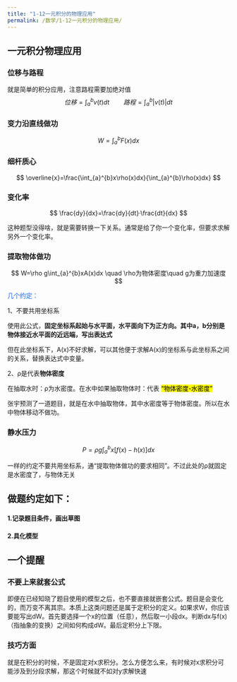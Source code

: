 ```yaml
---
title: "1-12一元积分的物理应用"
permalink: /数学/1-12一元积分的物理应用/
---
```


## 一元积分物理应用
### 位移与路程

就是简单的积分应用，注意路程需要加绝对值
$$
位移=\int_{a}^{b}v(t)dt \qquad 路程=\int_{a}^{b}|v(t)|dt
$$

### 变力沿直线做功

$$
W=\int_{a}^{b}F(x)dx
$$

### 细杆质心

$$
\overline{x}=\frac{\int_{a}^{b}x\rho(x)dx}{\int_{a}^{b}\rho(x)dx}
$$



### 变化率

$$
\frac{dy}{dx}=\frac{dy}{dt}·\frac{dt}{dx}
$$

这种题型没得啥，就是需要转换一下关系。通常是给了你一个变化率，但要求求解另外一个变化率。

### 提取物体做功

$$
W=\rho g\int_{a}^{b}xA(x)dx \quad \rho为物体密度\quad g为重力加速度
$$

**<font color='cornflowerblue'>几个约定：</font>**

1、不要共用坐标系

使用此公式，**固定坐标系起始与水平面，水平面向下为正方向。其中a，b分别是物体接近水平面的近远端，写出表达式**

但在此坐标系下，A(x)不好求解，可以其他便于求解A(x)的坐标系与此坐标系之间的关系，替换表达式中变量。

2、ρ是代表**物体密度**

在抽取水时：ρ为水密度。在水中如果抽取物体时：代表  <mark>“物体密度-水密度” </mark>

张宇预测了一道题目，就是在水中抽取物体，其中水密度等于物体密度。所以在水中物体移动不做功。

### 静水压力

$$
P=\rho g\int_{a}^{b}x[f(x)-h(x)]dx
$$

一样的约定不要共用坐标系，通“提取物体做功的要求相同”。不过此处的ρ就固定是水密度了，与物体无关

## 做题约定如下：

#### 1.记录题目条件，画出草图

#### 2.具化模型

## 一个提醒

### 不要上来就套公式

即便在已经知晓了题目使用的模型之后，也不要直接就嵌套公式。题目是会变化的，而万变不离其宗。本质上这类问题还是属于定积分的定义。如果求W，你应该要能写出dW。首先要选择一个x的位置（任意），然后取一小段dx。判断dx与f(x)（指抽象的变换）之间如何构成dW。最后定积分上下限。

### 技巧方面

就是在积分的时候，不是固定对x求积分。怎么方便怎么来，有时候对x求积分可能涉及到分段求解，那这个时候就不如对y求解快速


